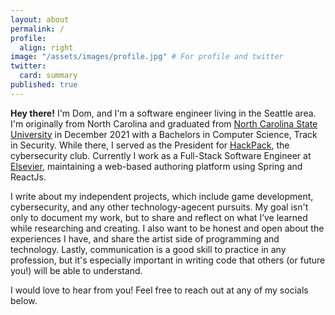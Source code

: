 ```yaml
---
layout: about
permalink: /
profile:
  align: right
image: "/assets/images/profile.jpg" # For profile and twitter
twitter:
  card: summary
published: true
---
```


**Hey there!** I'm Dom, and I'm a software engineer living in the Seattle area. I'm originally from North Carolina and graduated from [North Carolina State University](https://www.ncsu.edu/) in December 2021 with a Bachelors in Computer Science, Track in Security. While there, I served as the President for [HackPack](https://hackpack.club/), the cybersecurity club. Currently I work as a Full-Stack Software Engineer at [Elsevier](https://www.elsevier.com/), maintaining a web-based authoring platform using Spring and ReactJs. 

I write about my independent projects, which include game development, cybersecurity, and any other technology-agecent pursuits. My goal isn't only to document my work, but to share and reflect on what I’ve learned while researching and creating. I also want to be honest and open about the experiences I have, and share the artist side of programming and technology. Lastly, communication is a good skill to practice in any profession, but it's especially important in writing code that others (or future you!) will be able to understand.

I would love to hear from you! Feel free to reach out at any of my socials below.
